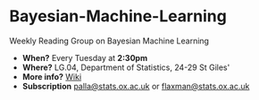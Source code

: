 # Bayesian-Machine-Learning
Weekly Reading Group on Bayesian Machine Learning

* **When?** Every Tuesday at **2:30pm** 
* **Where?** LG.04, Department of Statistics, 24-29 St Giles'
* **More info?** [Wiki](https://github.com/BigBayes/Bayesian-Machine-Learning/wiki)
* **Subscription** palla@stats.ox.ac.uk or flaxman@stats.ox.ac.uk 
